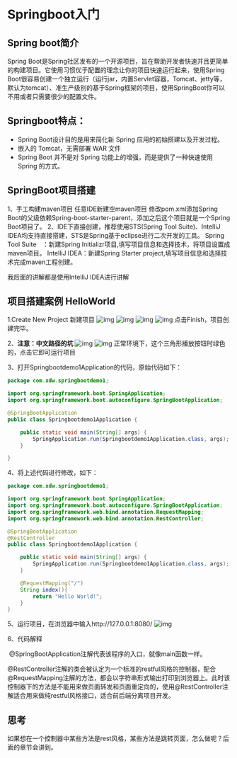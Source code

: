 # Springboot入门
## Spring boot简介
Spring Boot是Spring社区发布的一个开源项目，旨在帮助开发者快速并且更简单的构建项目。它使用习惯优于配置的理念让你的项目快速运行起来，使用Spring Boot很容易创建一个独立运行（运行jar，内置Servlet容器，Tomcat、jetty等，默认为tomcat）、准生产级别的基于Spring框架的项目，使用SpringBoot你可以不用或者只需要很少的配置文件。

## Springboot特点：

- Spring Boot设计目的是用来简化新 Spring 应用的初始搭建以及开发过程。 
- 嵌入的 Tomcat，无需部署 WAR 文件 
- Spring Boot 并不是对 Spring 功能上的增强，而是提供了一种快速使用 Spring 的方式。

## SpringBoot项目搭建
1、手工构建maven项目
任意IDE新建空maven项目
修改pom.xml添加Spring Boot的父级依赖Spring-boot-starter-parent，添加之后这个项目就是一个Spring Boot项目了。
2、IDE下直接创建，推荐使用STS(Spring Tool Suite)、IntelliJ IDEA均支持直接搭建，STS是Spring基于eclipse进行二次开发的工具。
Spring Tool Suite　：新建Spring Initializr项目,填写项目信息和选择技术，将项目设置成maven项目。
IntelliJ IDEA：新建Spring Starter project,填写项目信息和选择技术完成maven工程创建。

我后面的讲解都是使用IntelliJ IDEA进行讲解

## 项目搭建案例 HelloWorld
1.Create New Project 新建项目
![img](img/img1.jpg)
![img](img/img2.jpg)
![img](img/img3.jpg)
![img](img/img4.jpg)
点击Finish，项目创建完毕。

2、**注意：中文路径的坑**
![img](img/img5.jpg)
![img](img/img6.jpg)
正常环境下，这个三角形播放按钮时绿色的，点击它即可运行项目

3、打开Springbootdemo1Application的代码，原始代码如下：

```java
package com.xdw.springbootdemo1;

import org.springframework.boot.SpringApplication;
import org.springframework.boot.autoconfigure.SpringBootApplication;

@SpringBootApplication
public class Springbootdemo1Application {

    public static void main(String[] args) {
        SpringApplication.run(Springbootdemo1Application.class, args);
    }

}

```

4、将上述代码进行修改，如下：

```java
package com.xdw.springbootdemo1;

import org.springframework.boot.SpringApplication;
import org.springframework.boot.autoconfigure.SpringBootApplication;
import org.springframework.web.bind.annotation.RequestMapping;
import org.springframework.web.bind.annotation.RestController;

@SpringBootApplication
@RestController
public class Springbootdemo1Application {

    public static void main(String[] args) {
        SpringApplication.run(Springbootdemo1Application.class, args);
    }

    @RequestMapping("/")
    String index(){
        return "Hello World!";
    }
}

```

5、运行项目，在浏览器中输入http://127.0.0.1:8080/
![img](img/img7.jpg)

6、代码解释

​    @SpringBootApplication注解代表该程序的入口，就像main函数一样。

@RestController注解的类会被认定为一个标准的restful风格的控制器，配合@RequestMapping注解的方法，都会以字符串形式输出打印到浏览器上。此时该控制器下的方法是不能用来做页面转发和页面重定向的，使用@RestController注解适合用来做纯restful风格接口，适合前后端分离项目开发。

## 思考
如果想在一个控制器中某些方法是rest风格，某些方法是跳转页面，怎么做呢？后面的章节会讲到。
